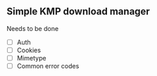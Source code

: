 
## Simple KMP download manager

Needs to be done
- [ ] Auth
- [ ] Cookies
- [ ] Mimetype
- [ ]  Common error codes
